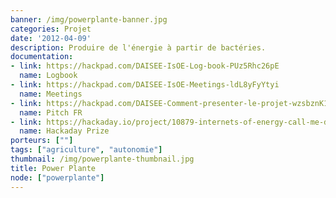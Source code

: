 ```yaml
---
banner: /img/powerplante-banner.jpg
categories: Projet
date: '2012-04-09'
description: Produire de l'énergie à partir de bactéries.
documentation:
- link: https://hackpad.com/DAISEE-IsOE-Log-book-PUz5Rhc26pE
  name: Logbook
- link: https://hackpad.com/DAISEE-IsOE-Meetings-ldL8yFyYtyi
  name: Meetings
- link: https://hackpad.com/DAISEE-Comment-presenter-le-projet-wzsbznK1HSO
  name: Pitch FR
- link: https://hackaday.io/project/10879-internets-of-energy-call-me-daisee
  name: Hackaday Prize
porteurs: [""]
tags: ["agriculture", "autonomie"]
thumbnail: /img/powerplante-thumbnail.jpg
title: Power Plante
node: ["powerplante"]
---
```

